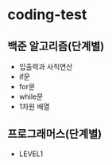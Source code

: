 # coding-test

## 백준 알고리즘(단계별)
* 입출력과 사칙연산
* if문
* for문
* while문
* 1차원 배열


## 프로그래머스(단계별)
* LEVEL1
